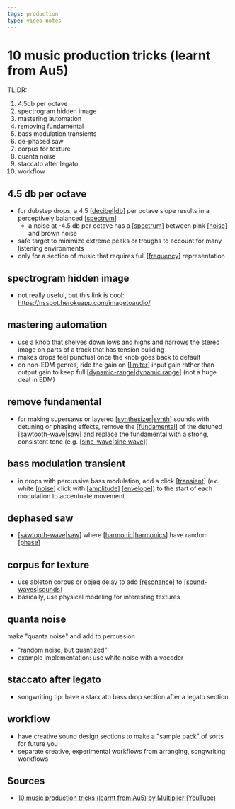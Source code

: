 ```yaml
---
tags: production
type: video-notes
---
```


# 10 music production tricks (learnt from Au5)

TL;DR:

1. 4.5db per octave
2. spectrogram hidden image
3. mastering automation
4. removing fundamental
5. bass modulation transients
6. de-phased saw
7. corpus for texture
8. quanta noise
9. staccato after legato
10. workflow

## 4.5 db per octave

- for dubstep drops, a 4.5 [[decibel|db]] per octave slope results in a perceptively balanced [[spectrum]]
  - a noise at -4.5 db per octave has a [[spectrum]] between pink [[noise]] and brown noise
- safe target to minimize extreme peaks or troughs to account for many listening environments
- only for a section of music that requires full [[frequency]] representation

## spectrogram hidden image

- not really useful, but this link is cool: <https://nsspot.herokuapp.com/imagetoaudio/>

## mastering automation

- use a knob that shelves down lows and highs and narrows the stereo image on parts of a track that has tension building
- makes drops feel punctual once the knob goes back to default
- on non-EDM genres, ride the gain on [[limiter]] input gain rather than output gain to keep full [[dynamic-range|dynamic range]] (not a huge deal in EDM)

## remove fundamental

- for making supersaws or layered [[synthesizer|synth]] sounds with detuning or phasing effects, remove the [[fundamental]] of the detuned [[sawtooth-wave|saw]] and replace the fundamental with a strong, consistent tone (e.g. [[sine-wave|sine wave]])

## bass modulation transient

- in drops with percussive bass modulation, add a click [[transient]] (ex. white [[noise]] click with [[amplitude]] [[envelope]]) to the start of each modulation to accentuate movement

## dephased saw

- [[sawtooth-wave|saw]] where [[harmonic|harmonics]] have random [[phase]]

## corpus for texture

- use ableton corpus or objeq delay to add [[resonance]] to [[sound-waves|sounds]]
- basically, use physical modeling for interesting textures

## quanta noise

make "quanta noise" and add to percussion

- "random noise, but quantized"
- example implementation: use white noise with a vocoder

## staccato after legato

- songwriting tip: have a staccato bass drop section after a legato section

## workflow

- have creative sound design sections to make a "sample pack" of sorts for future you
- separate creative, experimental workflows from arranging, songwriting workflows

## Sources

- [10 music production tricks (learnt from Au5) by Multiplier (YouTube)](https://youtu.be/u_qSCF9MlaQ)

[//begin]: # "Autogenerated link references for markdown compatibility"
[decibel|db]: decibel "Decibel"
[spectrum]: spectrum "Spectrum"
[noise]: noise "Noise"
[frequency]: frequency "Frequency"
[limiter]: limiter "Limiter"
[dynamic-range|dynamic range]: dynamic-range "Dynamic Range"
[synthesizer|synth]: synthesizer "Synthesizer"
[fundamental]: fundamental "Fundamental"
[sawtooth-wave|saw]: sawtooth-wave "Sawtooth wave"
[sine-wave|sine wave]: sine-wave "Sine wave"
[transient]: transient "Transient"
[amplitude]: amplitude "Amplitude"
[envelope]: envelope "Envelope"
[harmonic|harmonics]: harmonic "Harmonic"
[phase]: phase "Phase"
[resonance]: resonance "Resonance"
[sound-waves|sounds]: sound-waves "Sound Waves"
[//end]: # "Autogenerated link references"
